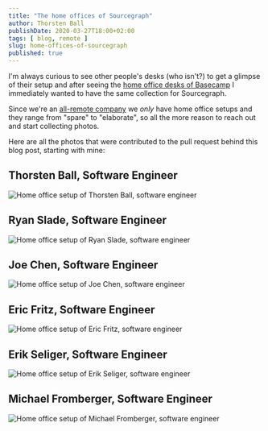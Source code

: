 ```yaml
---
title: "The home offices of Sourcegraph"
author: Thorsten Ball
publishDate: 2020-03-27T18:00+02:00
tags: [ blog, remote ]
slug: home-offices-of-sourcegraph
published: true
---
```


I'm always curious to see other people's desks (who isn't?) to get a glimpse of their setup and after seeing the [home office desks of Basecamp](https://m.signalvnoise.com/remote-working-the-home-office-desks-of-basecamp/) I immediately wanted to have the same collection for Sourcegraph.

Since we're an [all-remote company](https://about.sourcegraph.com/company/remote) we _only_ have home office setups and they range from "spare" to "elaborate", so all the more reason to reach out and start collecting photos.

Here are all the photos that were contributed to the pull request behind this blog post, starting with mine:

## Thorsten Ball, Software Engineer

![Home office setup of Thorsten Ball, software engineer](/images/home-office-setups/thorsten_ball.jpg)

## Ryan Slade, Software Engineer

![Home office setup of Ryan Slade, software engineer](/images/home-office-setups/ryan_slade.jpg)

## Joe Chen, Software Engineer

![Home office setup of Joe Chen, software engineer](/images/home-office-setups/joe_chen.jpg)

## Eric Fritz, Software Engineer

![Home office setup of Eric Fritz, software engineer](/images/home-office-setups/eric_fritz.jpg)

## Erik Seliger, Software Engineer

![Home office setup of Erik Seliger, software engineer](/images/home-office-setups/erik_seliger.jpg)

## Michael Fromberger, Software Engineer

![Home office setup of Michael Fromberger, software engineer](/images/home-office-setups/michael_fromberger.jpg)
